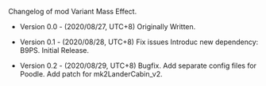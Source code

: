 Changelog of mod Variant Mass Effect.

- Version 0.0 - (2020/08/27, UTC+8)
Originally Written.

- Version 0.1 - (2020/08/28, UTC+8)
Fix issues
Introduc new dependency: B9PS.
Initial Release.

- Version 0.2 - (2020/08/29, UTC+8)
Bugfix.
Add separate config files for Poodle.
Add patch for mk2LanderCabin_v2.